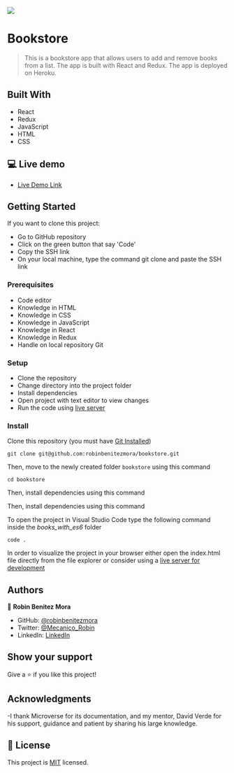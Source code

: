 ![](https://img.shields.io/badge/Microverse-blueviolet)

# Bookstore


>
> This is a bookstore app that allows users to add and remove books from a list. The app is built with React and Redux. The app is deployed on Heroku.
## Built With

- React
- Redux
- JavaScript
- HTML
- CSS

## 💻 Live demo
- [Live Demo Link](https://63233fbe2d9fc6644776cddc--serene-rolypoly-6c9e95.netlify.app/)

## Getting Started

If you want to clone this project:
- Go to GitHub repository
- Click on the green button that say 'Code'
- Copy the SSH link
- On your local machine, type the command git clone and paste the SSH link


### Prerequisites
- Code editor
- Knowledge in HTML
- Knowledge in CSS
- Knowledge in JavaScript
- Knowledge in React
- Knowledge in Redux
- Handle on local repository Git


### Setup
- Clone the repository
- Change directory into the project folder
- Install dependencies
- Open project with text editor to view changes
- Run the code using [live server](https://www.google.com/search?client=safari&rls=en&q=live+server&ie=UTF-8&oe=UTF-8)

### Install
Clone this repository (you must have [Git Installed](https://github.com/git-guides/install-git))

`git clone git@github.com:robinbenitezmora/bookstore.git`

Then, move to the newly created folder `bookstore` using this command

`cd bookstore`

Then, install dependencies using this command

Then, install dependencies using this command

To open the project in Visual Studio Code type the following command inside the _books_with_es6_ folder

`code .`

In order to visualize the project in your browser either open the index.html file directly from the file explorer or consider using a [live server for development ](https://marketplace.visualstudio.com/items?itemName=ritwickdey.LiveServer)

## Authors

👤 **Robin Benitez Mora**

- GitHub: [@robinbenitezmora](https://github.com/robinbenitezmora)
- Twitter: [@Mecanico_Robin](https://twitter.com/mecanico_robin)
- LinkedIn: [LinkedIn](https://www.linkedin.com/in/robin-benitez-mora-manizales)

## Show your support

Give a ⭐️ if you like this project!

## Acknowledgments

-I thank Microverse for its documentation, and my mentor, David Verde for his support, guidance and patient by sharing his large knowledge.

## 📝 License

This project is [MIT](./MIT.md) licensed.
